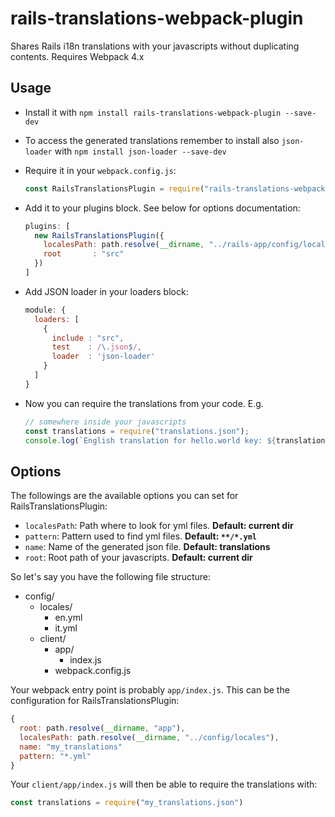 # rails-translations-webpack-plugin

Shares Rails i18n translations with your javascripts without duplicating contents. Requires Webpack 4.x

## Usage

- Install it with `npm install rails-translations-webpack-plugin --save-dev`
- To access the generated translations remember to install also `json-loader` with `npm install json-loader --save-dev`
- Require it in your `webpack.config.js`:

  ```js
  const RailsTranslationsPlugin = require("rails-translations-webpack-plugin");
  ```
- Add it to your plugins block. See below for options documentation:

  ```js
  plugins: [
    new RailsTranslationsPlugin({
      localesPath: path.resolve(__dirname, "../rails-app/config/locales"),
      root       : "src"
    })
  ]
  ```
- Add JSON loader in your loaders block:

  ```js
  module: {
    loaders: [
      {
        include : "src",
        test    : /\.json$/,
        loader  : 'json-loader'
      }
    ]
  }
  ```
- Now you can require the translations from your code. E.g.

  ```js
  // somewhere inside your javascripts
  const translations = require("translations.json");
  console.log(`English translation for hello.world key: ${translations["en"]["hello.world"]}`)
  ```

## Options

The followings are the available options you can set for RailsTranslationsPlugin:

- `localesPath`: Path where to look for yml files. __Default: current dir__
- `pattern`: Pattern used to find yml files. __Default: `**/*.yml`__
- `name`: Name of the generated json file. __Default: translations__
- `root`: Root path of your javascripts. __Default: current dir__

So let's say you have the following file structure:

- config/
  - locales/
    - en.yml
    - it.yml
  - client/
    - app/
      - index.js
    - webpack.config.js

Your webpack entry point is probably `app/index.js`. This can be the configuration for RailsTranslationsPlugin:

```js
{
  root: path.resolve(__dirname, "app"),
  localesPath: path.resolve(__dirname, "../config/locales"),
  name: "my_translations"
  pattern: "*.yml"
}
```

Your `client/app/index.js` will then be able to require the translations with:

```js
const translations = require("my_translations.json")
```
